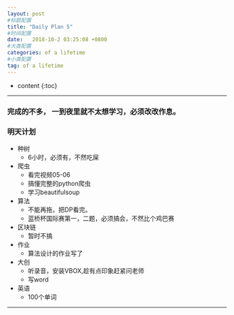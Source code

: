 ```yaml
---
layout: post
#标题配置
title: "Daily Plan 5"
#时间配置
date:   2018-10-2 03:25:08 +0800
#大类配置
categories: of a lifetime
#小类配置
tag: of a lifetime
---
```


* content
{:toc}
 


----------



### 完成的不多， 一到夜里就不太想学习，必须改改作息。


### 明天计划
- 种树
	- 6小时，必须有，不然吃屎
- 爬虫
	- 看完视频05-06
	- 搞懂完整的python爬虫
	- 学习beautifulsoup
- 算法 
	- 不能再拖，把DP看完。
	- 蓝桥杯国际赛第一，二题，必须搞会，不然比个鸡巴赛
- 区块链
	- 暂时不搞
- 作业
	- 算法设计的作业写了
- 大创
	- 听录音，安装VBOX,趁有点印象赶紧问老师
	- 写word
- 英语
	- 100个单词





----------